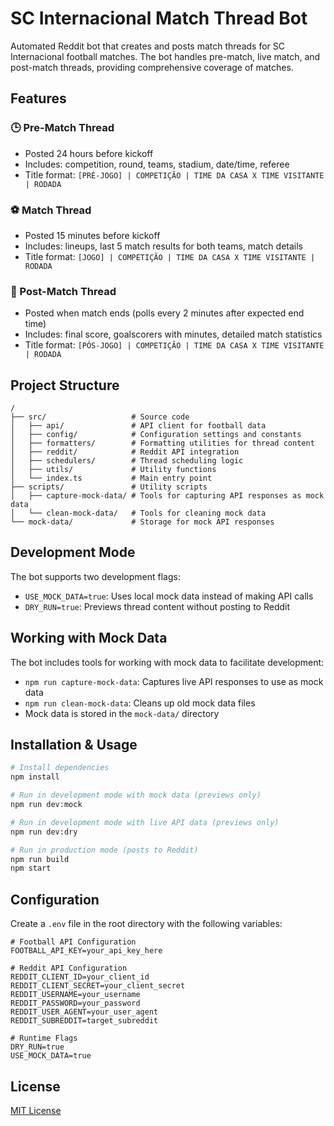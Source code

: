 # SC Internacional Match Thread Bot

Automated Reddit bot that creates and posts match threads for SC Internacional football matches. The bot handles pre-match, live match, and post-match threads, providing comprehensive coverage of matches.

## Features

### 🕒 Pre-Match Thread
- Posted 24 hours before kickoff
- Includes: competition, round, teams, stadium, date/time, referee
- Title format: `[PRÉ-JOGO] | COMPETIÇÃO | TIME DA CASA X TIME VISITANTE | RODADA`

### ⚽ Match Thread
- Posted 15 minutes before kickoff
- Includes: lineups, last 5 match results for both teams, match details
- Title format: `[JOGO] | COMPETIÇÃO | TIME DA CASA X TIME VISITANTE | RODADA`

### 🏁 Post-Match Thread
- Posted when match ends (polls every 2 minutes after expected end time)
- Includes: final score, goalscorers with minutes, detailed match statistics
- Title format: `[PÓS-JOGO] | COMPETIÇÃO | TIME DA CASA X TIME VISITANTE | RODADA`

## Project Structure

```
/
├── src/                   # Source code
│   ├── api/               # API client for football data
│   ├── config/            # Configuration settings and constants
│   ├── formatters/        # Formatting utilities for thread content
│   ├── reddit/            # Reddit API integration
│   ├── schedulers/        # Thread scheduling logic
│   ├── utils/             # Utility functions
│   └── index.ts           # Main entry point
├── scripts/               # Utility scripts
│   ├── capture-mock-data/ # Tools for capturing API responses as mock data
│   └── clean-mock-data/   # Tools for cleaning mock data
└── mock-data/             # Storage for mock API responses
```

## Development Mode

The bot supports two development flags:

- `USE_MOCK_DATA=true`: Uses local mock data instead of making API calls
- `DRY_RUN=true`: Previews thread content without posting to Reddit

## Working with Mock Data

The bot includes tools for working with mock data to facilitate development:

- `npm run capture-mock-data`: Captures live API responses to use as mock data
- `npm run clean-mock-data`: Cleans up old mock data files
- Mock data is stored in the `mock-data/` directory

## Installation & Usage

```bash
# Install dependencies
npm install

# Run in development mode with mock data (previews only)
npm run dev:mock

# Run in development mode with live API data (previews only)
npm run dev:dry

# Run in production mode (posts to Reddit)
npm run build
npm start
```

## Configuration

Create a `.env` file in the root directory with the following variables:

```
# Football API Configuration
FOOTBALL_API_KEY=your_api_key_here

# Reddit API Configuration
REDDIT_CLIENT_ID=your_client_id
REDDIT_CLIENT_SECRET=your_client_secret
REDDIT_USERNAME=your_username
REDDIT_PASSWORD=your_password
REDDIT_USER_AGENT=your_user_agent
REDDIT_SUBREDDIT=target_subreddit

# Runtime Flags
DRY_RUN=true
USE_MOCK_DATA=true
```

## License

[MIT License](LICENSE)
